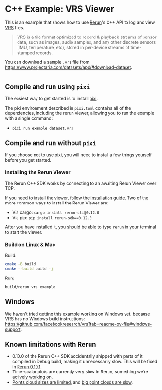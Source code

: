 # C++ Example: VRS Viewer

This is an example that shows how to use [Rerun](https://github.com/rerun-io/rerun)'s C++ API to log and view [VRS](https://github.com/facebookresearch/vrs) files.

> VRS is a file format optimized to record & playback streams of sensor data, such as images, audio samples, and any other discrete sensors (IMU, temperature, etc), stored in per-device streams of time-stamped records.

You can download a sample `.vrs` file from <https://www.projectaria.com/datasets/apd/#download-dataset>.

<picture>
  <img src="https://static.rerun.io/cpp-example-vrs/c13ed42c13ecb65b0ef689533c0525ab97471e21/full.png" alt="">
  <source media="(max-width: 480px)" srcset="https://static.rerun.io/cpp-example-vrs/c13ed42c13ecb65b0ef689533c0525ab97471e21/480w.png">
  <source media="(max-width: 768px)" srcset="https://static.rerun.io/cpp-example-vrs/c13ed42c13ecb65b0ef689533c0525ab97471e21/768w.png">
  <source media="(max-width: 1024px)" srcset="https://static.rerun.io/cpp-example-vrs/c13ed42c13ecb65b0ef689533c0525ab97471e21/1024w.png">
  <source media="(max-width: 1200px)" srcset="https://static.rerun.io/cpp-example-vrs/c13ed42c13ecb65b0ef689533c0525ab97471e21/1200w.png">
</picture>

## Compile and run using `pixi`
The easiest way to get started is to install [pixi](https://prefix.dev/docs/pixi/overview).

The pixi environment described in `pixi.toml` contains all of the dependencies, including the rerun viewer,
allowing you to run the example with a single command:
* `pixi run example dataset.vrs`

## Compile and run without `pixi`
If you choose not to use pixi, you will need to install a few things yourself before you get started.

### Installing the Rerun Viewer
The Rerun C++ SDK works by connecting to an awaiting Rerun Viewer over TCP.

If you need to install the viewer, follow the [installation guide](https://www.rerun.io/docs/getting-started/installing-viewer). Two of the more common ways to install the Rerun Viewer are:
* Via cargo: `cargo install rerun-cli@0.12.0`
* Via pip: `pip install rerun-sdk==0.12.0`

After you have installed it, you should be able to type `rerun` in your terminal to start the viewer.

### Build on Linux & Mac

Build:

```bash
cmake -B build
cmake --build build -j
```

Run:
```
build/rerun_vrs_example
```

## Windows
We haven't tried getting this example working on Windows yet, because VRS has no Windows build instructions: <https://github.com/facebookresearch/vrs?tab=readme-ov-file#windows-support>.


## Known limitations with Rerun
* 0.10.0 of the Rerun C++ SDK accidentally shipped with parts of it compiled in Debug build, making it unnecessarily slow. This will be fixed in [Rerun 0.10.1](https://github.com/rerun-io/rerun/milestone/11).
* Time-scalar plots are currently very slow in Rerun, something we're [actively working on](https://github.com/rerun-io/rerun/issues/374).
* [Points cloud sizes are limited](https://github.com/rerun-io/rerun/issues/3076), and [big point clouds are slow](https://github.com/rerun-io/rerun/issues/1136).
